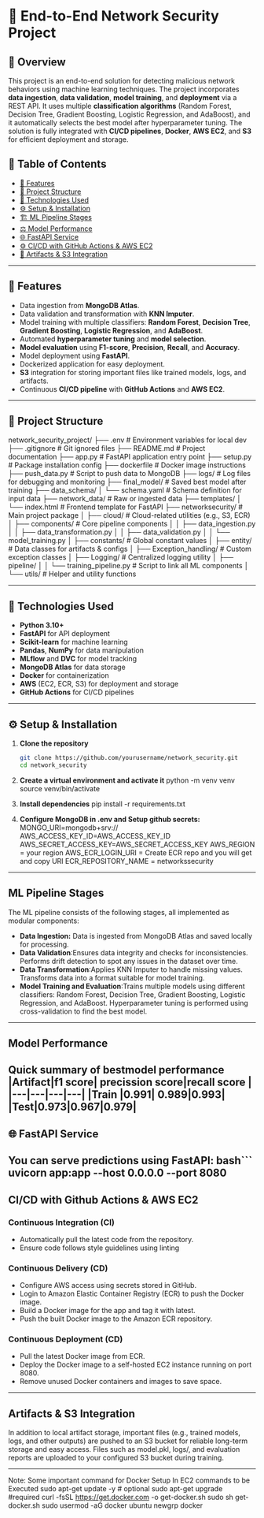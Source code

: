 # 🔐 End-to-End Network Security Project

## 📌 Overview

This project is an end-to-end solution for detecting malicious network behaviors using machine learning techniques. The project incorporates **data ingestion**, **data validation**, **model training**, and **deployment** via a REST API. It uses multiple **classification algorithms** (Random Forest, Decision Tree, Gradient Boosting, Logistic Regression, and AdaBoost), and it automatically selects the best model after hyperparameter tuning. The solution is fully integrated with **CI/CD pipelines**, **Docker**, **AWS EC2**, and **S3** for efficient deployment and storage.

## 🧾 Table of Contents

- [🚀 Features](#-features)
- [📁 Project Structure](#-project-structure)
- [🔧 Technologies Used](#-technologies-used)
- [⚙️ Setup & Installation](#️-setup--installation)
- [🏗️ ML Pipeline Stages](#-ml-pipeline-stages)
- [⚖️ Model Performance](#-model-performance)
- [🌐 FastAPI Service](#-fastapi-service)
- [⚙️ CI/CD with GitHub Actions & AWS EC2](#️-cicd-with-github-actions--aws-ec2)
- [📂 Artifacts & S3 Integration](#-artifacts--s3-integration)
---

## 🚀 Features

- Data ingestion from **MongoDB Atlas**.
- Data validation and transformation with **KNN Imputer**.
- Model training with multiple classifiers: **Random Forest**, **Decision Tree**, **Gradient Boosting**, **Logistic Regression**, and **AdaBoost**.
- Automated **hyperparameter tuning** and **model selection**.
- **Model evaluation** using **F1-score**, **Precision**, **Recall**, and **Accuracy**.
- Model deployment using **FastAPI**.
- Dockerized application for easy deployment.
- **S3** integration for storing important files like trained models, logs, and artifacts.
- Continuous **CI/CD pipeline** with **GitHub Actions** and **AWS EC2**.

---

## 📁 Project Structure
network_security_project/
├── .env                             # Environment variables for local dev
├── .gitignore                       # Git ignored files
├── README.md                        # Project documentation
├── app.py                           # FastAPI application entry point
├── setup.py                         # Package installation config
├── dockerfile                       # Docker image instructions
├── push_data.py                     # Script to push data to MongoDB
├── logs/                            # Log files for debugging and monitoring
├── final_model/                     # Saved best model after training
├── data_schema/
│   └── schema.yaml                  # Schema definition for input data
├── network_data/                    # Raw or ingested data
├── templates/
│   └── index.html                   # Frontend template for FastAPI
├── networksecurity/                # Main project package
│   ├── cloud/                       # Cloud-related utilities (e.g., S3, ECR)
│   ├── components/                  # Core pipeline components
│   │   ├── data_ingestion.py
│   │   ├── data_transformation.py
│   │   ├── data_validation.py
│   │   └── model_training.py
│   ├── constants/                   # Global constant values
│   ├── entity/                      # Data classes for artifacts & configs
│   ├── Exception_handling/         # Custom exception classes
│   ├── Logging/                     # Centralized logging utility
│   ├── pipeline/
│   │   └── training_pipeline.py     # Script to link all ML components
│   └── utils/                       # Helper and utility functions



---

## 🔧 Technologies Used

- **Python 3.10+**
- **FastAPI** for API deployment
- **Scikit-learn** for machine learning
- **Pandas**, **NumPy** for data manipulation
- **MLflow** and **DVC** for model tracking
- **MongoDB Atlas** for data storage
- **Docker** for containerization
- **AWS** (EC2, ECR, S3) for deployment and storage
- **GitHub Actions** for CI/CD pipelines

---

## ⚙️ Setup & Installation

1. **Clone the repository**
   ```bash
   git clone https://github.com/yourusername/network_security.git
   cd network_security

2. **Create a virtual environment and activate it**
    python -m venv venv
    source venv/bin/activate   
3. **Install dependencies**
    pip install -r requirements.txt

4. **Configure MongoDB in .env and Setup github secrets:**
    MONGO_URI=mongodb+srv://<your-atlas-uri>
    AWS_ACCESS_KEY_ID=AWS_ACCESS_KEY_ID
    AWS_SECRET_ACCESS_KEY=AWS_SECRET_ACCESS_KEY
    AWS_REGION = your region
    AWS_ECR_LOGIN_URI = Create ECR repo and you will get and copy URI
    ECR_REPOSITORY_NAME = networkssecurity
---
## ML Pipeline Stages
The ML pipeline consists of the following stages, all implemented as modular components:
- **Data Ingestion:** Data is ingested from MongoDB Atlas and saved locally for processing.
- **Data Validation**:Ensures data integrity and checks for inconsistencies.
Performs drift detection to spot any issues in the dataset over time.
- **Data Transformation**:Applies KNN Imputer to handle missing values.
Transforms data into a format suitable for model training.
- **Model Training and Evaluation**:Trains multiple models using different classifiers: Random Forest, Decision Tree, Gradient Boosting, Logistic Regression, and AdaBoost. Hyperparameter tuning is performed using cross-validation to find the best model.
---
## Model Performance
Quick summary of bestmodel performance 
|Artifact|f1 score| precission score|recall score |
|---|---|---|---|
|Train |0.991| 0.989|0.993|
|Test|0.973|0.967|0.979|
---
## 🌐 FastAPI Service
You can serve predictions using FastAPI:
bash```
uvicorn app:app --host 0.0.0.0 --port 8080
---
## CI/CD with Github Actions & AWS EC2
### Continuous Integration (CI)
- Automatically pull the latest code from the repository.
- Ensure code follows style guidelines using linting
### Continuous Delivery (CD)
- Configure AWS access using secrets stored in GitHub.
- Login to Amazon Elastic Container Registry (ECR) to push the Docker image.
- Build a Docker image for the app and tag it with latest.
- Push the built Docker image to the Amazon ECR repository.
### Continuous Deployment (CD)
- Pull the latest Docker image from ECR.
- Deploy the Docker image to a self-hosted EC2 instance running on port 8080.
- Remove unused Docker containers and images to save space.
---
## Artifacts & S3 Integration
In addition to local artifact storage, important files (e.g., trained models, logs, and other outputs) are pushed to an S3 bucket for reliable long-term storage and easy access.
Files such as model.pkl, logs/, and evaluation reports are uploaded to your configured S3 bucket during training.

---
Note: Some important command for Docker Setup In EC2 commands to be Executed
sudo apt-get update -y # optional 
sudo apt-get upgrade #required
curl -fsSL https://get.docker.com -o get-docker.sh
sudo sh get-docker.sh
sudo usermod -aG docker ubuntu
newgrp docker